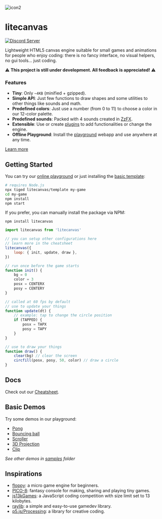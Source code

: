 ![icon2](https://github.com/user-attachments/assets/28b92806-cb70-41c7-be72-12e658eb7819)

# litecanvas

[![Discord Server](https://img.shields.io/badge/Discord-7289DA?style=for-the-badge&logo=discord&logoColor=white)](https://discord.com/invite/r2c3rGsvH3)

Lightweight HTML5 canvas engine suitable for small games and animations for people who enjoy coding: there is no fancy interface, no visual helpers, no gui tools... just coding.

:warning: **This project is still under development. All feedback is appreciated!** :warning:

### Features

-   **Tiny**: Only `~4KB` (minified + gzipped).
-   **Simple API**: Just few functions to draw shapes and some utilities to other things like sounds and math.
-   **Predefined colors**: Just use a number (from 0 to 11) to choose a color in our 12-color palette.
-   **Predefined sounds**: Packed with 4 sounds created in [ZzFX](https://killedbyapixel.github.io/ZzFX/).
-   **Extensible**: Use or create [plugins](https://www.npmjs.com/search?q=keywords:litecanvas) to add functionalities or change the engine.
-   **Offline Playground**: Install the [playground](https://litecanvas.js.org/) webapp and use anywhere at any time.

[Learn more](https://litecanvas.js.org/about.html)

## Getting Started

You can try our [online playground](https://litecanvas.github.io) or just installing the [basic template](https://github.com/litecanvas/template):

```sh
# requires Node.js
npx tiged litecanvas/template my-game
cd my-game
npm install
npm start
```

If you prefer, you can manually install the package via NPM:

```
npm install litecanvas
```

```js
import litecanvas from 'litecanvas'

// you can setup other configurations here
// learn more in the cheatsheet
litecanvas({
    loop: { init, update, draw },
})

// run once before the game starts
function init() {
    bg = 0
    color = 3
    posx = CENTERX
    posy = CENTERY
}

// called at 60 fps by default
// use to update your things
function update(dt) {
    // example: tap to change the circle position
    if (TAPPED) {
        posx = TAPX
        posy = TAPY
    }
}

// use to draw your things
function draw() {
    clear(bg) // clear the screen
    circfill(posx, posy, 50, color) // draw a circle
}
```

## Docs

Check out our [Cheatsheet](https://litecanvas.js.org/about.html).

## Basic Demos

Try some demos in our playground:

-   [Pong](https://litecanvas.js.org?c=eJy1VV1SE0EQfs8p2qfdJQv5AZSiCFYKIlClYkFKzOO4O5tMuZlNzU6AEvEKnsA3D%2BF5vIBXsHt6drNRtHixKiTT0z1f%2F33d5MrKROhrUYZ3LYAbldrZPmz3uzFKM6mmM7sPO3tO7HRALG1RJiKX%2B5CJvJSt%2B6jVypY6sarQoLSyYQQEtBDpFQyg1%2B%2BycErCLp%2Ff0bnrFRMUdrZJSGVpSUUWKL4XeU7i0ej1eHRR3Uzqmwlswuno7OR0DB3Y8epL9VFWnkge6mlOFw5fGeeZjxN%2FLBdSpnjuu4DKpDCVfa4yWeJ5G89W3lqPfXV2PD5Fl3tkboWx7jlXg4uUFyIFAcmytMUcskJbQsPLF3gMg3mhi6kR8yCGoEPaslNdbVmb4XVoZBnB4NBVEkBl%2FoaiyNYxImch0TnYmSluIDgSGnRhOQqyDtAE23TfaNRykQorw9Rys8jBy%2FPh8dnrkwiMtEuj%2Fe0Tn2HkQ1klPB6%2BeTM6dpf1i3v%2FyldugHWs8KguUzGXUFxL89wXaiZ0iu1RerG0pX9LuC4OdliR4vNn0rzDnjtmdaAfOYcMNEdUzF%2BSEhE9lKPaE4zCgVSInoC5NAtnEbM6hu5Wd7cJmhY6wDJK20BGUXhXZWKk1E1XB5SuhycCua7U2jZHfsgEqg2ZTpxWy6Mx0dsrRh96plc5VLPRe9qtZSL0MxYr5vLvpuM59i67DbebCTIL3GNYFKUiatSD1x7wwGz4CdmA1NYzyMrJupJB3xdIMg%2BKTFurkkdu5sXpf%2FrkvR7UupoALogBbK6S6EUNrnFAD76rRnztFUeZzGTygYNMijxXJU3FjbKzdQahzsjEcuAxJx%2FXrponZhLtM%2Fd9FUMv%2Bi2UKgO3Ytq0AuvYuhxbc0RTI278Lk2QdIZtHj%2BptCtErqY6DBKprTS0buaKkvNLgyxKDD6sltvqOvRLN652Lb7F8YPxOVyOhxdjxGImrTjOXDukEbjzWyGxmcrz8M%2FS0P8Dj4DZKZM4u78VGYfy4XirLbCWrCsD5YrLZar0tJFs2OtiW%2FAv%2BPH128%2FvXyDYMnIhheXgoxh2Gq48ntTpw2h%2FK1010OQIP2EQIONd06MtTPyS4gufoi5aL%2BL%2FaBuG0d9FgJPhqxGcvx1dBHXZ%2F6zmBm7Avd1%2FobW5epdH5xejfUrrEckhqX8Bx8Nfnw%3D%3D)
-   [Bouncing ball](https://litecanvas.js.org?c=eJxtUj1vgzAQ3fkVNxpCAklbqRWlQ9WqZI%2FU2TImsuQCAkOLkvz3GvsKDs3gwff8Pu7OUijOaNnTlvieJ7mCumqFElUJKfSckW0ch%2Fr4Buu5rJhQQ2Jux4b206WhuehaTbp%2F9LyiK5nREKVQxIeTBxMXdT%2F3b4cs2IXZ%2B%2F4jO0Q7P9FvUBGfxAhq6OJodnVOFSe5srp%2FeTc%2FsEonF30LIFcuPlzhg8WdYFYAI8x8h%2BHAMz2K4LXS2ThURQE8P%2FJWV0UBZE62wum8gGkbzmcn9hrBZ4htR1eRghTW2%2BRGNd48PZiyM4AUmKRfteMc4mJC64xeviZelil1fzDlxMkv8wwmz3%2FrcWWWgg7GwN1a3tBv%2FAlMtiQ2%2B2aiYYWQ0g08a4YY%2FW7xAca%2FoRsbrFrDVdeUcBor2vIXzlHggw%3D%3D)
-   [Scroller](https://litecanvas.js.org?c=eJxVUE1PAjEQve%2BvGA%2BGdrdilw%2FFKAcTSDTxYKIJB8Kh7ha2SWnJdtCNhv%2FulAWUQz9m3pv3ZsYa1IVynyowniTLrSvQeAfGGQTG4ScBWOsQ1ErDGDozbQu%2F1oAe7KnwokOkhuDZ8%2BT9if4bZSma98VADMWNuBUjcSdyKfJ8kez%2BmWw3pUINrMTWCKlq%2BvL4%2BjadUBTMtz6KXh966FrtVlgRWhE0lHvjqzH0pYQUSjyTL2v1dZyhsFrVTNKIAEtfA7MawZCGvKfnAc71KZdlbSFAZGJsDTMmu3lq%2BClNB3VN0LE8bD8C1swIyP9Yhbc%2Bkmgt86X1vmaI6fCSwoMdX%2By5qBuMQ7N48VOKrVXDGgE9yTOTRiyV3ZGAKuvJLBgX1QY8rcShHdEatgKFd8Fbmsuv2N6W%2F%2Fclyo5W9guGqpXp)
-   [3D Projection](https://litecanvas.js.org?c=eJyNVU2P2jAQvfMrpodqnWI%2By6kt7WW3hVulrtTuRjk4JCyG4CDHFJYV%2F73jj5CYDUslROx579njGc844yqdMfGXFSRoteZbMVM8F8AFVySAlxZAxkW644lakGGA04IfUhjD7%2Bnt%2FQS%2BwuRu%2BmNyD9%2FKQQ9G8MmhOEbBRubL1K46hhANAOGAQh9%2FEbVTHA%2F8qbaYaaRXyLlQRaXuaB8o1D8RhV4Pwj2FZwqHyPKaaHWkAehcQ2oEf7GLwGt7pxGIqliliT6sNjDxlOlw91vHWna2m4SplCTKZsiS2sjq9gctNMxzCSRLFXAt%2FYyfLy6I3SwVT2qBpnbbigFmuSgU4jrChjVcMyX5nnS7XasKeRQYql5T5opZD5G23mbEGNCtP8Q4ElC9luVf5D6cuI5yhf%2FYzHeul1Eb3lbK6tqdaU5sPJU%2BcSVG%2BOjFOZFs56pglhWkH5gUYUSIvaLff%2F6iMAp0yDfbYkE0riQTRabTUxbBkFbFYUqoKT2j85QIdIpwCoRDGwYBvIcRrZwNfBpSECU1bmBNlwQUeAPhaIptg%2BeoR6EUMQoxdfeoag3EXREWhX39KxnaMPAM8TkjPjE%2B%2Bju6FOoNXfRNntksz%2FQlZahxF7nCZL4z2DkQO1HcIIqdKC4BRPgciN3o3XhsGQGoBX4B%2ByDcSZlLcjPFjpnxBGylpMWNuQR2VZkWZfk2Zdp46mUbBfYuhrZxnVRLq1qiyhwDh5XKVmOxXZv2YC0n5coqV3o%2Fq1zVlWB0bR1KHoWrCD5gfFZRuIwc4ei%2B1jW043ooaZXYUR9XpmorheZ42av6gWQJx2qw%2Bzr2xRdglhcngWmnojatE33El%2FVdK23y5%2BEtf86W8Xe58E6d%2B%2Bg784Ynj%2F%2FvyaU4XA%2FCq4e07onX592r6TsT7rEuw2f9d4i0%2BB%2FEGGLo)
-   [Clip](https://litecanvas.js.org?c=eJx1UE1LxDAUvPdXvNsmNEi2blnw4yCo215kwYJK6aG2qRssaUlTbZX9774mtbgHIR9vhuS9mamlEUWuPvKOUM%2BrelUY2SiQShpC4dsDGOAa1pxjNWK1DT2sXptBdIjSDEHVaCC1MCCR4Zd4XUHIp8L3XYv5w1nbdweS6lyVknAGT%2FFtElEGCxHdxbsoWZgNgy3NKDY44u7kl5ikBKF3%2FKO0b8vcCFIaN0pWQJKb%2FT5%2B2P3Ongwg9WzB6MDL3PSkVanzz9l0UXeET5OtZGoZ2RZSF2RgMDKrhs4Pz%2Bk%2FKTjXtVBv5nAShxaFqWRdE%2FsilVnKMwYLWCMIQrcXMrBJYA5GN%2B%2FCqZsstE1rBRoxmClEXKv7%2FePFyseTwYaixx%2BHoYO9)

_See other demos in [samples](samples) folder_

## Inspirations

-   [floppy](https://github.com/lpagg/floppy): a micro game engine for beginners.
-   [PICO-8](https://www.lexaloffle.com/pico-8.php): fantasy console for making, sharing and playing tiny games.
-   [js13kGames](https://js13kgames.com/): a JavaScript coding competition with size limit set to 13 kilobytes.
-   [raylib](https://www.raylib.com/): a simple and easy-to-use gamedev library.
-   [p5.js/Processing](https://p5js.org/): a library for creative coding.
